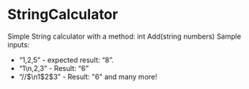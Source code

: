 # StringCalculator
Simple String calculator with a method: int Add(string numbers)
Sample inputs:
- “1,2,5” - expected result: “8”.
- “1\n,2,3” - Result: “6”
- “//$\n1$2$3” - Result: "6"
and many more!
